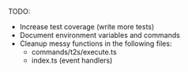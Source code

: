 TODO:
- Increase test coverage (write more tests)
- Document environment variables and commands
- Cleanup messy functions in the following files:
  - commands/t2s/execute.ts
  - index.ts (event handlers)
